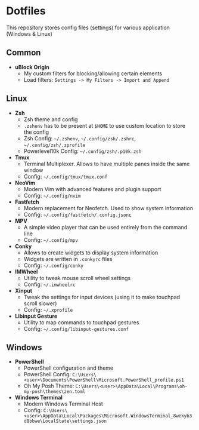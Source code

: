 # Dotfiles
This repository stores config files (settings) for various application (Windows & Linux)

## Common

- **uBlock Origin**
  - My custom filters for blocking/allowing certain elements
  - Load filters: `Settings -> My Filters -> Import and Append`

## Linux

- **Zsh**
  - Zsh theme and config
  - `.zshenv` has to be present at `$HOME` to use custom location to store the config
  - Zsh Config: `~/.zshenv`, `~/.config/zsh/.zshrc`, `~/.config/zsh/.zprofile`
  - Powerlevel10k Config: `~/.config/zsh/.p10k.zsh`
- **Tmux**
  - Terminal Multiplexer. Allows to have multiple panes inside the same window
  - Config: `~/.config/tmux/tmux.conf`
- **NeoVim**
  - Modern Vim with advanced features and plugin support
  - Config: `~/.config/nvim`
- **Fastfetch**
  - Modern replacement for Neofetch. Used to show system information
  - Config: `~/.config/fastfetch/.config.jsonc`
- **MPV**
  - A simple video player that can be used entirely from the command line
  - Config: `~/.config/mpv`
- **Conky**
  - Allows to create widgets to display system information
  - Widgets are written in `.conkyrc` files
  - Config: `~/.config/conky`
- **IMWheel**
  - Utility to tweak mouse scroll wheel settings
  - Config: `~/.imwheelrc` 
- **Xinput**
  - Tweak the settings for input devices (using it to make touchpad scroll slower)
  - Config: `~/.xprofile`
- **Libinput Gesture**
  - Utility to map commands to touchpad gestures
  - Config: `~/.config/libinput-gestures.conf`

## Windows

- **PowerShell**
  - PowerShell configuration and theme
  - PowerShell Config: `C:\Users\<user>\Documents\PowerShell\Microsoft.PowerShell_profile.ps1`
  - Oh My Posh Theme: `C:\Users\<user>\AppData\Local\Programs\oh-my-posh\themes\zen.toml`
- **Windows Terminal**
  - Modern Windows Terminal Host
  - Config: `C:\Users\<user>\AppData\Local\Packages\Microsoft.WindowsTerminal_8wekyb3d8bbwe\LocalState\settings.json`

